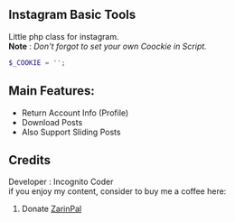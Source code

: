 ## Instagram Basic Tools

Little php class for instagram.\
**Note** : _Don't forgot to set your own Coockie in Script._

```php
$_COOKIE = '';
```

## Main Features:

* Return Account Info (Profile)
* Download Posts
* Also Support Sliding Posts

## Credits

Developer : Incognito Coder\
if you enjoy my content, consider to buy me a coffee here:
1. Donate [ZarinPal](https://zarinp.al/@incognito)
